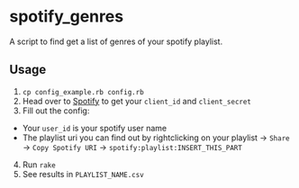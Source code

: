 # spotify_genres

A script to find get a list of genres of your spotify playlist.

## Usage

1. `cp config_example.rb config.rb`
2. Head over to [Spotify](https://developer.spotify.com/) to get your `client_id` and `client_secret`
3. Fill out the config:

- Your `user_id` is your spotify user name
- The playlist uri you can find out by rightclicking on your playlist -> `Share` -> `Copy Spotify URI` -> `spotify:playlist:INSERT_THIS_PART`

4. Run `rake`
5. See results in `PLAYLIST_NAME.csv`
